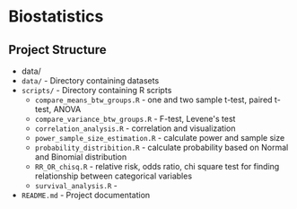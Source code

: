 # Biostatistics

## Project Structure

-   data/
-   `data/` - Directory containing datasets
-   `scripts/` - Directory containing R scripts
    -   `compare_means_btw_groups.R` - one and two sample t-test, paired t-test, ANOVA 
    -   `compare_variance_btw_groups.R` - F-test, Levene's test
    -   `correlation_analysis.R` - correlation and visualization
    -   `power_sample_size_estimation.R` - calculate power and sample size 
    -   `probability_distribition.R` - calculate probability based on Normal and Binomial distribution 
    -   `RR_OR_chisq.R` - relative risk, odds ratio, chi square test for finding relationship between categorical variables 
    -   `survival_analysis.R` - 
-   `README.md` - Project documentation
